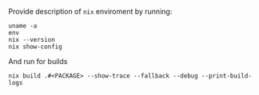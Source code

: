 Provide description of `nix` enviroment by running:

```shell
uname -a
env
nix --version
nix show-config
```

And run for builds
```shell
nix build .#<PACKAGE> --show-trace --fallback --debug --print-build-logs
```
